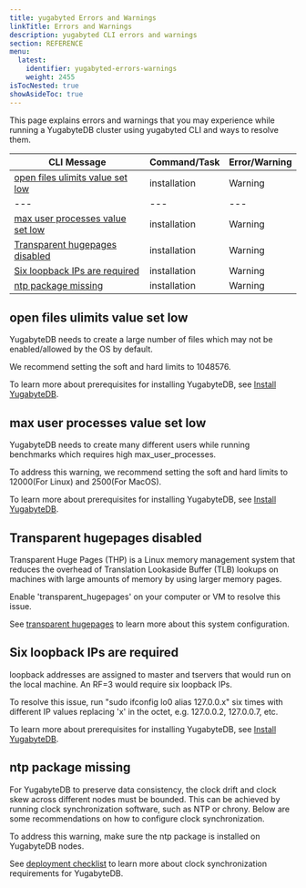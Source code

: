 ```yaml
---
title: yugabyted Errors and Warnings
linkTitle: Errors and Warnings
description: yugabyted CLI errors and warnings
section: REFERENCE
menu:
  latest:
    identifier: yugabyted-errors-warnings
    weight: 2455
isTocNested: true
showAsideToc: true
---
```


This page explains errors and warnings that you may experience while running a YugabyteDB cluster using yugabyted CLI and ways to resolve them.

| CLI Message | Command/Task | Error/Warning |
| --- | --- | --- |
| [open files ulimits value set low](#open-files-ulimits-value-set-low) | installation | Warning |
| --- | --- | --- |
| [max user processes value set low](#max-user-processes-value-set-low) | installation | Warning |
| [Transparent hugepages disabled](#transparent-hugepages-disabled) | installation | Warning |
| [Six loopback IPs are required](#six-loopback-ips-are-required) | installation | Warning |
| [ntp package missing](#ntp-package-missing) | installation | Warning |

## open files ulimits value set low

YugabyteDB needs to create a large number of files which may not be enabled/allowed by the OS by default.

We recommend setting the soft and hard limits to 1048576.

To learn more about prerequisites for installing YugabyteDB, see [Install YugabyteDB](https://docs.yugabyte.com/latest/quick-start/install/macos/).

## max user processes value set low

YugabyteDB needs to create many different users while running benchmarks which requires high max\_user\_processes.

To address this warning, we recommend setting the soft and hard limits to 12000(For Linux) and 2500(For MacOS).

To learn more about prerequisites for installing YugabyteDB, see [Install YugabyteDB](https://docs.yugabyte.com/latest/quick-start/install/macos/).

## Transparent hugepages disabled

Transparent Huge Pages (THP) is a Linux memory management system that reduces the overhead of Translation Lookaside Buffer (TLB) lookups on machines with large amounts of memory by using larger memory pages.

Enable &#39;transparent\_hugepages&#39; on your computer or VM to resolve this issue.

See [transparent hugepages](https://docs.yugabyte.com/latest/deploy/manual-deployment/system-config/#transparent-hugepages) to learn more about this system configuration.

## Six loopback IPs are required

loopback addresses are assigned to master and tservers that would run on the local machine. An RF=3 would require six loopback IPs.

To resolve this issue, run &quot;sudo ifconfig lo0 alias 127.0.0.x&quot; six times with different IP values replacing &#39;x&#39; in the octet, e.g. 127.0.0.2, 127.0.0.7, etc.

To learn more about prerequisites for installing YugabyteDB, see [Install YugabyteDB](https://docs.yugabyte.com/latest/quick-start/install/macos/).

## ntp package missing

For YugabyteDB to preserve data consistency, the clock drift and clock skew across different nodes must be bounded. This can be achieved by running clock synchronization software, such as NTP or chrony. Below are some recommendations on how to configure clock synchronization.

To address this warning, make sure the ntp package is installed on YugabyteDB nodes.

See [deployment checklist](https://docs.yugabyte.com/latest/deploy/checklist/#clock-synchronization) to learn more about clock synchronization requirements for YugabyteDB.


